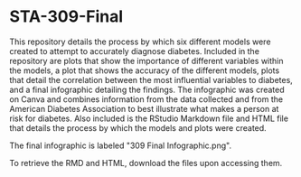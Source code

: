 # STA-309-Final

This repository details the process by which six different models were created to attempt to accurately diagnose diabetes. Included in the repository are plots that show the importance of different variables within the models, a plot that shows the accuracy of the different models, plots that detail the correlation between the most influential variables to diabetes, and a final infographic detailing the findings. The infographic was created on Canva and combines information from the data collected and from the American Diabetes Association to best illustrate what makes a person at risk for diabetes. Also included is the RStudio Markdown file and HTML file that details the process by which the models and plots were created. 

The final infographic is labeled "309 Final Infographic.png".

To retrieve the RMD and HTML, download the files upon accessing them.

